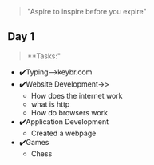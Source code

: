 >"Aspire to inspire before you expire"

## Day 1 ##
>**Tasks:"
- ✔️Typing-->keybr.com
- ✔️Website Development->>
    - How does the internet work
    - what is http
    - How do browsers work
- ✔️Application Development
    - Created a webpage    
- ✔️Games
    - Chess




